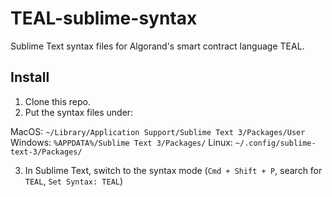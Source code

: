 # TEAL-sublime-syntax

Sublime Text syntax files for Algorand's smart contract language TEAL.

## Install 

1. Clone this repo.
2. Put the syntax files under:

MacOS: `~/Library/Application Support/Sublime Text 3/Packages/User`
Windows: `%APPDATA%/Sublime Text 3/Packages/`
Linux: `~/.config/sublime-text-3/Packages/`

3. In Sublime Text, switch to the syntax mode (`Cmd + Shift + P`, search for `TEAL`, `Set Syntax: TEAL`)

